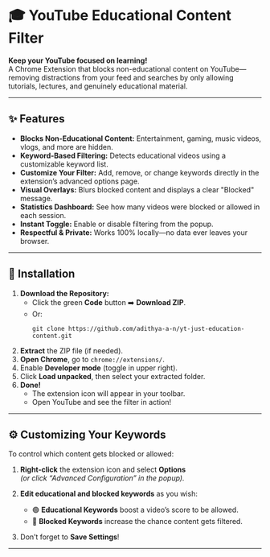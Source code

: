 # 🎓 YouTube Educational Content Filter

**Keep your YouTube focused on learning!**  
A Chrome Extension that blocks non-educational content on YouTube—removing distractions from your feed and searches by only allowing tutorials, lectures, and genuinely educational material.

---

## ✨ Features

- **Blocks Non-Educational Content:** Entertainment, gaming, music videos, vlogs, and more are hidden.
- **Keyword-Based Filtering:** Detects educational videos using a customizable keyword list.
- **Customize Your Filter:** Add, remove, or change keywords directly in the extension’s advanced options page.
- **Visual Overlays:** Blurs blocked content and displays a clear "Blocked" message.
- **Statistics Dashboard:** See how many videos were blocked or allowed in each session.
- **Instant Toggle:** Enable or disable filtering from the popup.
- **Respectful & Private:** Works 100% locally—no data ever leaves your browser.

---

## 🚀 Installation

1. **Download the Repository:**
   - Click the green **Code** button ➡️ **Download ZIP**.
   - Or:
     ```
     git clone https://github.com/adithya-a-n/yt-just-education-content.git
     ```
2. **Extract** the ZIP file (if needed).
3. **Open Chrome**, go to `chrome://extensions/`.
4. Enable **Developer mode** (toggle in upper right).
5. Click **Load unpacked**, then select your extracted folder.
6. **Done!**
   - The extension icon will appear in your toolbar.
   - Open YouTube and see the filter in action!

---

## ⚙️ Customizing Your Keywords

To control which content gets blocked or allowed:

1. **Right-click** the extension icon and select **Options**  
   *(or click “Advanced Configuration” in the popup).*

2. **Edit educational and blocked keywords** as you wish:
   - 🟢 **Educational Keywords** boost a video’s score to be allowed.
   - 🔴 **Blocked Keywords** increase the chance content gets filtered.
   
3. Don’t forget to **Save Settings**!

---



